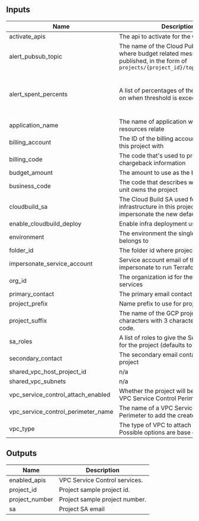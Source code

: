 <!-- BEGINNING OF PRE-COMMIT-TERRAFORM DOCS HOOK -->
## Inputs

| Name | Description | Type | Default | Required |
|------|-------------|------|---------|:--------:|
| activate\_apis | The api to activate for the GCP project | `list(string)` | `[]` | no |
| alert\_pubsub\_topic | The name of the Cloud Pub/Sub topic where budget related messages will be published, in the form of `projects/{project_id}/topics/{topic_id}` | `string` | `null` | no |
| alert\_spent\_percents | A list of percentages of the budget to alert on when threshold is exceeded | `list(number)` | <pre>[<br>  0.5,<br>  0.75,<br>  0.9,<br>  0.95<br>]</pre> | no |
| application\_name | The name of application where GCP resources relate | `string` | n/a | yes |
| billing\_account | The ID of the billing account to associated this project with | `string` | n/a | yes |
| billing\_code | The code that's used to provide chargeback information | `string` | n/a | yes |
| budget\_amount | The amount to use as the budget | `number` | `1000` | no |
| business\_code | The code that describes which business unit owns the project | `string` | `"abcd"` | no |
| cloudbuild\_sa | The Cloud Build SA used for deploying infrastructure in this project. It will impersonate the new default SA created | `string` | `""` | no |
| enable\_cloudbuild\_deploy | Enable infra deployment using Cloud Build | `bool` | `false` | no |
| environment | The environment the single project belongs to | `string` | n/a | yes |
| folder\_id | The folder id where project will be created | `string` | n/a | yes |
| impersonate\_service\_account | Service account email of the account to impersonate to run Terraform | `string` | n/a | yes |
| org\_id | The organization id for the associated services | `string` | n/a | yes |
| primary\_contact | The primary email contact for the project | `string` | n/a | yes |
| project\_prefix | Name prefix to use for projects created. | `string` | `"prj"` | no |
| project\_suffix | The name of the GCP project. Max 16 characters with 3 character business unit code. | `string` | n/a | yes |
| sa\_roles | A list of roles to give the Service Account for the project (defaults to none) | `list(string)` | `[]` | no |
| secondary\_contact | The secondary email contact for the project | `string` | `""` | no |
| shared\_vpc\_host\_project\_id | n/a | `string` | `""` | no |
| shared\_vpc\_subnets | n/a | `list` | `[]` | no |
| vpc\_service\_control\_attach\_enabled | Whether the project will be attached to a VPC Service Control Perimeter | `bool` | `false` | no |
| vpc\_service\_control\_perimeter\_name | The name of a VPC Service Control Perimeter to add the created project to | `string` | `null` | no |
| vpc\_type | The type of VPC to attach the project to. Possible options are base or restricted. | `string` | `""` | no |

## Outputs

| Name | Description |
|------|-------------|
| enabled\_apis | VPC Service Control services. |
| project\_id | Project sample project id. |
| project\_number | Project sample project number. |
| sa | Project SA email |

<!-- END OF PRE-COMMIT-TERRAFORM DOCS HOOK -->
